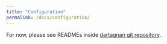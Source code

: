 ```yaml
---
title: "Configuration"
permalink: /docs/configuration/
---
```


For now, please see READMEs inside [dartagnan git repository](https://github.com/nethesis/dartagnan).
